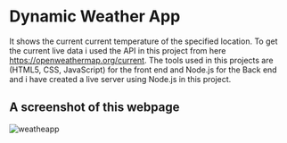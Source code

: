 # Dynamic Weather App

It shows the current current temperature of the specified location.
To get the current live data i used the API in this project from here https://openweathermap.org/current.
The tools used in this projects are (HTML5, CSS, JavaScript) for the front end and Node.js for the Back end and i have created a live server using Node.js in this project.

## A screenshot of this webpage 

![weatheapp](https://user-images.githubusercontent.com/41646536/102901771-04203400-4494-11eb-9fe1-6d123d20da0d.png)
